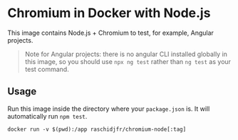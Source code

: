 # Chromium in Docker with Node.js

This image contains Node.js + Chromium to test, for example, Angular projects.

> Note for Angular projects: 
> there is no angular CLI installed globally in this image, so you should use `npx ng test` rather than `ng test` as your test command.

## Usage

Run this image inside the directory where your `package.json` is. It will automatically run `npm test`.

```
docker run -v $(pwd):/app raschidjfr/chromium-node[:tag]
```